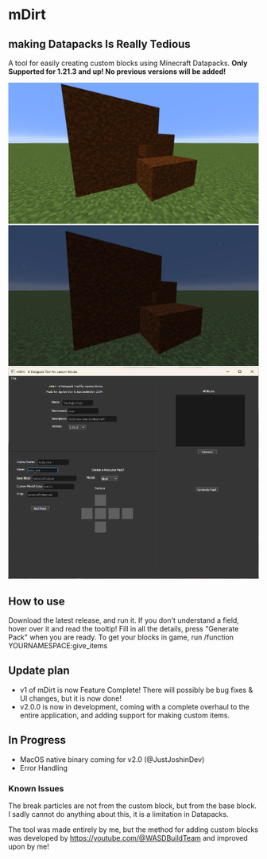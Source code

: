 # mDirt
## making Datapacks Is Really Tedious

A tool for easily creating custom blocks using Minecraft Datapacks.
**Only Supported for 1.21.3 and up! No previous versions will be added!**

![alt text](https://github.com/TheJupiterDev/Blockker/blob/main/lib/2024-10-24_16.08.13.png)
![alt text](https://github.com/TheJupiterDev/Blockker/blob/main/lib/2024-10-24_16.08.35.png)
![alt text](https://github.com/TheJupiterDev/mDirt/blob/main/lib/ui.png)


## How to use
Download the latest release, and run it.
If you don't understand a field, hover over it and read the tooltip!
Fill in all the details, press "Generate Pack" when you are ready.
To get your blocks in game, run /function YOURNAMESPACE:give_items

## Update plan
- v1 of mDirt is now Feature Complete! There will possibly be bug fixes & UI changes, but it is now done!
- v2.0.0 is now in development, coming with a complete overhaul to the entire application, and adding support for making custom items.

## In Progress
- MacOS native binary coming for v2.0 (@JustJoshinDev)
- Error Handling

### Known Issues
The break particles are not from the custom block, but from the base block. I sadly cannot do anything about this, it is a limitation in Datapacks.

The tool was made entirely by me, but the method for adding custom blocks was developed by https://youtube.com/@WASDBuildTeam and improved upon by me!
